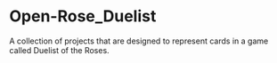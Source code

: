 # Open-Rose_Duelist
A collection of projects that are designed to represent cards in a game called Duelist of the Roses.
